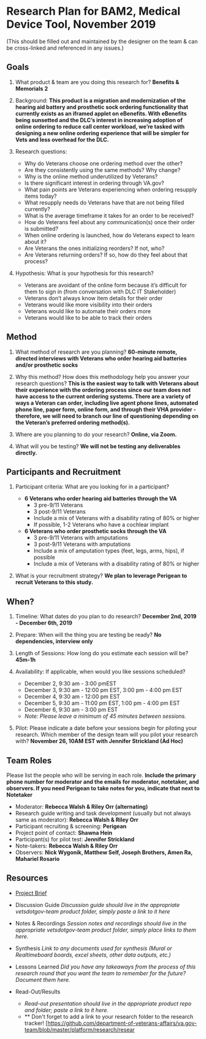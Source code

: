 # Research Plan for BAM2, Medical Device Tool, November 2019
(This should be filled out and maintained by the designer on the team & can be cross-linked and referenced in any issues.) 

## Goals
1. What product & team are you doing this research for? **Benefits & Memorials 2**
2. Background: **This product is a migration and modernization of the hearing aid battery and prosthetic sock ordering functionality that currently exists as an iframed applet on eBenefits. With eBenefits being sunsetted and the DLC’s interest in increasing adoption of online ordering to reduce call center workload, we’re tasked with designing a new online ordering experience that will be simpler for Vets and less overhead for the DLC.**
3. Research questions:
    - Why do Veterans choose one ordering method over the other?
    - Are they consistently using the same methods? Why change?
    - Why is the online method underutilized by Veterans?
    - Is there significant interest in ordering through VA.gov?
    - What pain points are Veterans experiencing when ordering resupply items today?
    - What resupply needs do Veterans have that are not being filled currently?
    - What is the average timeframe it takes for an order to be received? 
    - How do Veterans feel about any communication(s) once their order is submitted?
    - When online ordering is launched, how do Veterans expect to learn about it?
    - Are Veterans the ones initializing reorders? If not, who?  
    - Are Veterans returning orders? If so, how do they feel about that process? 

4. Hypothesis: What is your hypothesis for this research? 
    - Veterans are avoidant of the online form because it’s difficult for them to sign in (from conversation with DLC IT Stakeholder)
    - Veterans don’t always know item details for their order
    - Veterans would like more visibility into their orders
    - Veterans would like to automate their orders more
    - Veterans would like to be able to track their orders


## Method
1.	What method of research are you planning? **60-minute remote, directed interviews with Veterans who order hearing aid batteries and/or prosthetic socks**
  
2.	Why this method? How does this methodology help you answer your research questions? **This is the easiest way to talk with Veterans about their experience with the ordering process since our team does not have access to the current ordering systems. There are a variety of ways a Veteran can order, including live agent phone lines, automated phone line, paper form, online form, and through their VHA provider - therefore, we will need to branch our line of questioning depending on the Veteran’s preferred ordering method(s).**

3.	Where are you planning to do your research? **Online, via Zoom.**

4.	What will you be testing? **We will not be testing any deliverables directly.**

## Participants and Recruitment
1.	Participant criteria: What are you looking for in a participant?
    - **6 Veterans who order hearing aid batteries through the VA**
      - 3 pre-9/11 Veterans
      - 3 post-9/11 Veterans
      - Include a mix of Veterans with a disability rating of 80% or higher
      - If possible, 1-2 Veterans who have a cochlear implant
    - **6 Veterans who order prosthetic socks through the VA**
      - 3 pre-9/11 Veterans with amputations
      - 3 post-9/11 Veterans with amputations
      - Include a mix of amputation types (feet, legs, arms, hips), if possible
      - Include a mix of Veterans with a disability rating of 80% or higher

2.	What is your recruitment strategy? **We plan to leverage Perigean to recruit Veterans to this study.**


## When? 
1.	Timeline: What dates do you plan to do research? **December 2nd, 2019 - December 6th, 2019**

2.	Prepare: When will the thing you are testing be ready? **No dependencies, interview only**

3. Length of Sessions: How long do you estimate each session will be? **45m-1h**

4.	Availability: If applicable, when would you like sessions scheduled? 
    - December 2, 9:30 am - 3:00 pmEST
    - December 3, 9:30 am - 12:00 pm EST, 3:00 pm - 4:00 pm EST
    - December 4, 9:30 am - 12:00 pm EST
    - December 5, 9:30 am - 11:00 pm EST, 1:00 pm - 4:00 pm EST 
    - December 6, 9:30 am - 3:00 pm EST
    - _Note: Please leave a minimum of 45 minutes between sessions._

5.	Pilot: Please indicate a date before your sessions begin for piloting your research. Which member of the design team will you pilot your research with? **November 26, 10AM EST with Jennifer Strickland (Ad Hoc)**

## Team Roles
Please list the people who will be serving in each role. **Include the primary phone number for moderator and the emails for moderator, notetaker, and observers. If you need Perigean to take notes for you, indicate that next to Notetaker** 
- Moderator: **Rebecca Walsh & Riley Orr (alternating)**
- Research guide writing and task development (usually but not always same as moderator): **Rebecca Walsh & Riley Orr**
- Participant recruiting & screening: **Perigean**
- Project point of contact: **Shawna Hein**
- Participant(s) for pilot test: **Jennifer Strickland**
- Note-takers: **Rebecca Walsh & Riley Orr**
- Observers: **Nick Wygonik, Matthew Self, Joseph Brothers, Amen Ra, Mahariel Rosario**

## Resources
- [Project Brief](https://github.com/department-of-veterans-affairs/va.gov-team/blob/master/products/medical-device-tool/research/discovery-nov19/discovery-project-brief.md)

- Discussion Guide
*Discussion guide should live in the appropriate vetsdotgov-team product folder, simply paste a link to it here*

- Notes & Recordings
*Session notes and recordings should live in the appropriate vetsdotgov-team product folder, simply place links to them here.*

- Synthesis
*Link to any documents used for synthesis (Mural or Realtimeboard boards, excel sheets, other data outputs, etc.)* 

- Lessons Learned
*Did you have any takeaways from the process of this research round that you want the team to remember for the future? Document them here.* 

- Read-Out/Results
  - *Read-out presentation should live in the appropriate product repo and folder; paste a link to it here.* 
  - ** Don't forget to add a link to your research folder to the research tracker! [https://github.com/department-of-veterans-affairs/va.gov-team/blob/master/platform/research/resear
